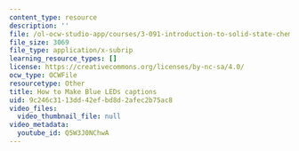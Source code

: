```yaml
---
content_type: resource
description: ''
file: /ol-ocw-studio-app/courses/3-091-introduction-to-solid-state-chemistry-fall-2018/Q5W3J0NChwA_captions.webvtt
file_size: 3069
file_type: application/x-subrip
learning_resource_types: []
license: https://creativecommons.org/licenses/by-nc-sa/4.0/
ocw_type: OCWFile
resourcetype: Other
title: How to Make Blue LEDs captions
uid: 9c246c31-13dd-42ef-bd8d-2afec2b75ac8
video_files:
  video_thumbnail_file: null
video_metadata:
  youtube_id: Q5W3J0NChwA
---
```

